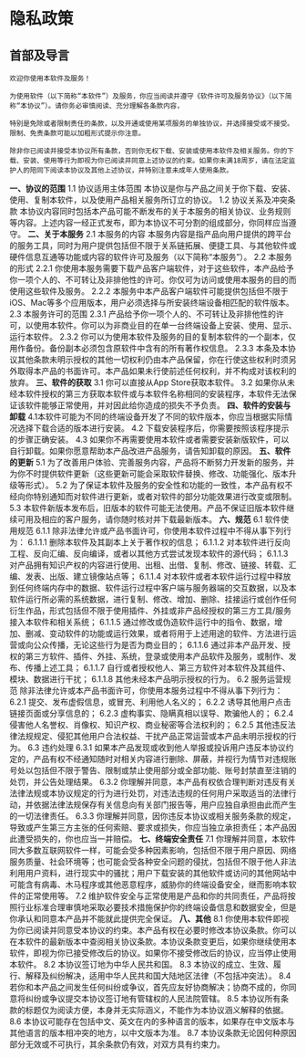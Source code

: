 # 隐私政策
## 首部及导言
	欢迎你使用本软件及服务！

	为使用软件（以下简称“本软件”）及服务，你应当阅读并遵守《软件许可及服务协议》（以下简称“本协议”）。请你务必审慎阅读、充分理解各条款内容，

	特别是免除或者限制责任的条款，以及开通或使用某项服务的单独协议，并选择接受或不接受。限制、免责条款可能以加粗形式提示你注意。

	除非你已阅读并接受本协议所有条款，否则你无权下载、安装或使用本软件及相关服务。你的下载、安装、使用等行为即视为你已阅读并同意上述协议的约束。如果你未满18周岁，请在法定监护人的陪同下阅读本协议及其他上述协议，并特别注意未成年人使用条款。

**一、协议的范围**
1.1 协议适用主体范围
本协议是你与产品之间关于你下载、安装、使用、复制本软件，以及使用产品相关服务所订立的协议。
1.2 协议关系及冲突条款
本协议内容同时包括本产品可能不断发布的关于本服务的相关协议、业务规则等内容。上述内容一经正式发布，即为本协议不可分割的组成部分，你同样应当遵守。
**二、关于本服务**
2.1 本服务的内容
本服务内容是指产品向用户提供的跨平台的服务工具，同时为用户提供包括但不限于关系链拓展、便捷工具、与其他软件或硬件信息互通等功能或内容的软件许可及服务（以下简称“本服务”）。
2.2 本服务的形式
2.2.1 你使用本服务需要下载产品客户端软件，对于这些软件，本产品给予你一项个人的、不可转让及非排他性的许可。你仅可为访问或使用本服务的目的而使用这些软件及服务。
2.2.2 本服务中本产品客户端软件可能提供包括但不限于iOS、Mac等多个应用版本，用户必须选择与所安装终端设备相匹配的软件版本。
2.3 本服务许可的范围
2.3.1 产品给予你一项个人的、不可转让及非排他性的许可，以使用本软件。你可以为非商业目的在单一台终端设备上安装、使用、显示、运行本软件。
2.3.2 你可以为使用本软件及服务的目的复制本软件的一个副本，仅用作备份。备份副本必须包含原软件中含有的所有著作权信息。
2.3.3 本条及本协议其他条款未明示授权的其他一切权利仍由本产品保留，你在行使这些权利时须另外取得本产品的书面许可。本产品如果未行使前述任何权利，并不构成对该权利的放弃。
**三、软件的获取**
3.1 你可以直接从App Store获取本软件。
3.2 如果你从未经本软件授权的第三方获取本软件或与本软件名称相同的安装程序，本软件无法保证该软件能够正常使用，并对因此给你造成的损失不予负责。
**四、软件的安装与卸载**
4.1本软件可能为不同的终端设备开发了不同的软件版本，你应当根据实际情况选择下载合适的版本进行安装。
4.2 下载安装程序后，你需要按照该程序提示的步骤正确安装。
4.3 如果你不再需要使用本软件或者需要安装新版软件，可以自行卸载。如果你愿意帮助本产品改进产品服务，请告知卸载的原因。
**五、软件的更新**
5.1 为了改善用户体验、完善服务内容，产品将不断努力开发新的服务，并为你不时提供软件更新（这些更新可能会采取软件替换、修改、功能强化、版本升级等形式）。
5.2 为了保证本软件及服务的安全性和功能的一致性，本产品有权不经向你特别通知而对软件进行更新，或者对软件的部分功能效果进行改变或限制。
5.3 本软件新版本发布后，旧版本的软件可能无法使用。产品不保证旧版本软件继续可用及相应的客户服务，请你随时核对并下载最新版本。
**六、规范**
6.1 软件使用规范
6.1.1 除非法律允许或产品书面许可，你使用本软件过程中不得从事下列行为：
6.1.1.1 删除本软件及其副本上关于著作权的信息；
6.1.1.2 对本软件进行反向工程、反向汇编、反向编译，或者以其他方式尝试发现本软件的源代码；
6.1.1.3 对产品拥有知识产权的内容进行使用、出租、出借、复制、修改、链接、转载、汇编、发表、出版、建立镜像站点等；
6.1.1.4 对本软件或者本软件运行过程中释放到任何终端内存中的数据、软件运行过程中客户端与服务器端的交互数据，以及本软件运行所必需的系统数据，进行复制、修改、增加、删除、挂接运行或创作任何衍生作品，形式包括但不限于使用插件、外挂或非产品经授权的第三方工具/服务接入本软件和相关系统；
6.1.1.5 通过修改或伪造软件运行中的指令、数据，增加、删减、变动软件的功能或运行效果，或者将用于上述用途的软件、方法进行运营或向公众传播，无论这些行为是否为商业目的；
6.1.1.6 通过非本产品开发、授权的第三方软件、插件、外挂、系统，登录或使用本产品软件及服务，或制作、发布、传播上述工具；
6.1.1.7 自行或者授权他人、第三方软件对本软件及其组件、模块、数据进行干扰；
6.1.1.8 其他未经本产品明示授权的行为。
6.2 服务运营规范
除非法律允许或本产品书面许可，你使用本服务过程中不得从事下列行为：
6.2.1 提交、发布虚假信息，或冒充、利用他人名义的；
6.2.2 诱导其他用户点击链接页面或分享信息的；
6.2.3 虚构事实、隐瞒真相以误导、欺骗他人的；
6.2.4 侵害他人名誉权、肖像权、知识产权、商业秘密等合法权利的；
6.2.5 其他违反法律法规规定、侵犯其他用户合法权益、干扰产品正常运营或本产品未明示授权的行为。
6.3 违约处理
6.3.1 如果本产品发现或收到他人举报或投诉用户违反本协议约定的，产品有权不经通知随时对相关内容进行删除、屏蔽，并视行为情节对违规账号处以包括但不限于警告、限制或禁止使用部分或全部功能、账号封禁直至注销的处罚，并公告处理结果。
6.3.2 你理解并同意，本产品有权依合理判断对违反有关法律法规或本协议规定的行为进行处罚，对违法违规的任何用户采取适当的法律行动，并依据法律法规保存有关信息向有关部门报告等，用户应独自承担由此而产生的一切法律责任。
6.3.3 你理解并同意，因你违反本协议或相关服务条款的规定，导致或产生第三方主张的任何索赔、要求或损失，你应当独立承担责任；本产品因此遭受损失的，你也应当一并赔偿。
**七、终端安全责任**
7.1 你理解并同意，本软件同大多数互联网软件一样，可能会受多种因素影响，包括但不限于用户原因、网络服务质量、社会环境等；也可能会受各种安全问题的侵扰，包括但不限于他人非法利用用户资料，进行现实中的骚扰；用户下载安装的其他软件或访问的其他网站中可能含有病毒、木马程序或其他恶意程序，威胁你的终端设备安全，继而影响本软件的正常使用等。
7.2 维护软件安全与正常使用是产品和你的共同责任，产品将按照行业标准合理审慎地采取必要技术措施保护你的终端设备信息和数据安全，但是你承认和同意本产品并不能就此提供完全保证。
**八、其他**
8.1 你使用本软件即视为你已阅读并同意受本协议的约束。本产品有权在必要时修改本协议条款。你可以在本软件的最新版本中查阅相关协议条款。本协议条款变更后，如果你继续使用本软件，即视为你已接受修改后的协议。如果你不接受修改后的协议，应当停止使用本软件。
8.2 本协议签订地为中华人民共和国。
8.3 本协议的成立、生效、履行、解释及纠纷解决，适用中华人民共和国大陆地区法律（不包括冲突法）。
8.4 若你和本产品之间发生任何纠纷或争议，首先应友好协商解决；协商不成的，你同意将纠纷或争议提交本协议签订地有管辖权的人民法院管辖。
8.5 本协议所有条款的标题仅为阅读方便，本身并无实际涵义，不能作为本协议涵义解释的依据。
8.6 本协议可能存在包括中文、英文在内的多种语言的版本，如果存在中文版本与其他语言的版本相冲突的地方，以中文版本为准。
8.7 本协议条款无论因何种原因部分无效或不可执行，其余条款仍有效，对双方具有约束力。
